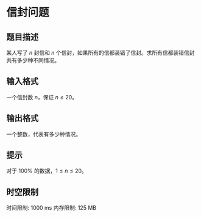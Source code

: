 # 信封问题

## 题目描述

某人写了 $n$ 封信和 $n$ 个信封，如果所有的信都装错了信封。求所有信都装错信封共有多少种不同情况。

## 输入格式

一个信封数 $n$，保证 $n \le 20$。

## 输出格式

一个整数，代表有多少种情况。

## 提示

对于 $100 \%$ 的数据，$1 \le n \le 20$。

## 时空限制

时间限制: 1000 ms
内存限制: 125 MB
